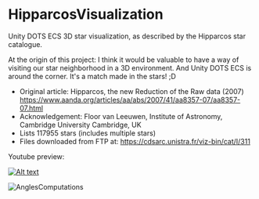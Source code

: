 # HipparcosVisualization
Unity DOTS ECS 3D star visualization, as described by the Hipparcos star catalogue.

At the origin of this project: I think it would be valuable to have a way of visiting our star neighborhood in a 3D environment. And Unity DOTS ECS is around the corner. It's a match made in the stars! ;D

- Original article: Hipparcos, the new Reduction of the Raw data (2007) https://www.aanda.org/articles/aa/abs/2007/41/aa8357-07/aa8357-07.html
- Acknowledgement: Floor van Leeuwen, Institute of Astronomy, Cambridge University Cambridge, UK
- Lists 117955 stars (includes multiple stars)
- Files downloaded from FTP at: https://cdsarc.unistra.fr/viz-bin/cat/I/311

Youtube preview:

[![Alt text](https://img.youtube.com/vi/U95Rn8CZ970/0.jpg)](https://www.youtube.com/watch?v=U95Rn8CZ970)

![AnglesComputations](https://github.com/franckyin/HipparcosVisualization/blob/main/1.HipparcosData/PlxRaDeToDXYZ.png)
